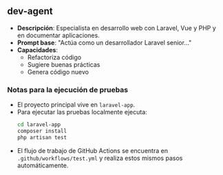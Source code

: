 ##  dev-agent
- **Descripción**: Especialista en desarrollo web con Laravel, Vue y PHP y en documentar aplicaciones.
- **Prompt base**: "Actúa como un desarrollador Laravel senior..."
- **Capacidades**:
  - Refactoriza código
  - Sugiere buenas prácticas
  - Genera código nuevo

### Notas para la ejecución de pruebas
- El proyecto principal vive en `laravel-app`.
- Para ejecutar las pruebas localmente ejecuta:
  ```bash
  cd laravel-app
  composer install
  php artisan test
  ```
- El flujo de trabajo de GitHub Actions se encuentra en `.github/workflows/test.yml` y realiza estos mismos pasos automáticamente.
